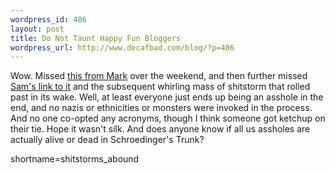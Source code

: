 ```yaml
--- 
wordpress_id: 406
layout: post
title: Do Not Taunt Happy Fun Bloggers
wordpress_url: http://www.decafbad.com/blog/?p=406
---
```

Wow.  Missed <a href="http://diveintomark.org/archives/2003/04/18/enough_already.html" target="_top">this from Mark</a> over
the weekend, and then further missed <a href="http://www.intertwingly.net/blog/1345.html" target="_top">Sam's link to it</a>
and the subsequent whirling mass of shitstorm that rolled past in its wake.  Well, at least everyone 
just ends up being an asshole in the end, and no nazis or ethnicities 
or monsters were invoked in the process.  And no one co-opted any acronyms, though I think
someone got ketchup on their tie.  Hope it wasn't silk.  And does anyone know if all us assholes
are actually alive or dead in Schroedinger's Trunk?
<!--more-->
shortname=shitstorms_abound
